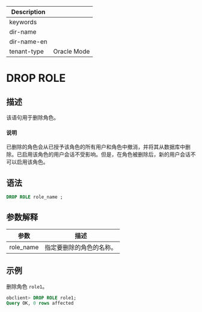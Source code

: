 | Description   |                 |
|---------------|-----------------|
| keywords      |                 |
| dir-name      |                 |
| dir-name-en   |                 |
| tenant-type   | Oracle Mode     |

# DROP ROLE

## 描述

该语句用于删除角色。

  <main id="notice" type='explain'>
    <h4>说明</h4>
    <p>已删除的角色会从已授予该角色的所有用户和角色中撤消，并将其从数据库中删除。已启用该角色的用户会话不受影响。但是，在角色被删除后，新的用户会话不可以启用该角色。</p>
  </main>

## 语法

```sql
DROP ROLE role_name ;
```

## 参数解释

|    参数     |      描述      |
|-----------|--------------|
| role_name | 指定要删除的角色的名称。 |

## 示例

删除角色 `role1`。

```sql
obclient> DROP ROLE role1;
Query OK, 0 rows affected
```

